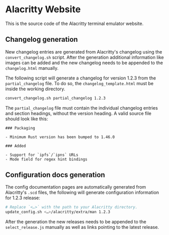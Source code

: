 # Alacritty Website

This is the source code of the Alacritty terminal emulator website.

## Changelog generation

New changelog entries are generated from Alacritty's changelog using the
`convert_changelog.sh` script. After the generation additional information like
images can be added and the new changelog needs to be appended to the
`changelog.html` manually.

The following script will generate a changelog for version 1.2.3 from the
`partial_changelog` file. To do so, the `changelog_template.html` must be inside
the working directory.

```sh
convert_changelog.sh partial_changelog 1.2.3
```

The `partial_changelog` file must contain the individual changelog entries and
section headings, without the version heading. A valid source file should look
like this:

```
### Packaging

- Minimum Rust version has been bumped to 1.46.0

### Added

- Support for `ipfs`/`ipns` URLs
- Mode field for regex hint bindings
```

## Configuration docs generation

The config documentation pages are automatically generated from Alacritty's
`.scd` files, the following will generate configuration information
for 1.2.3 release:

```sh
# Replace `<…>` with the path to your Alacritty directory.
update_config.sh <…>/alacritty/extra/man 1.2.3
```

After the generation the new releases needs to be appended to the
`select_release.js` manually as well as links pointing to the latest release.
